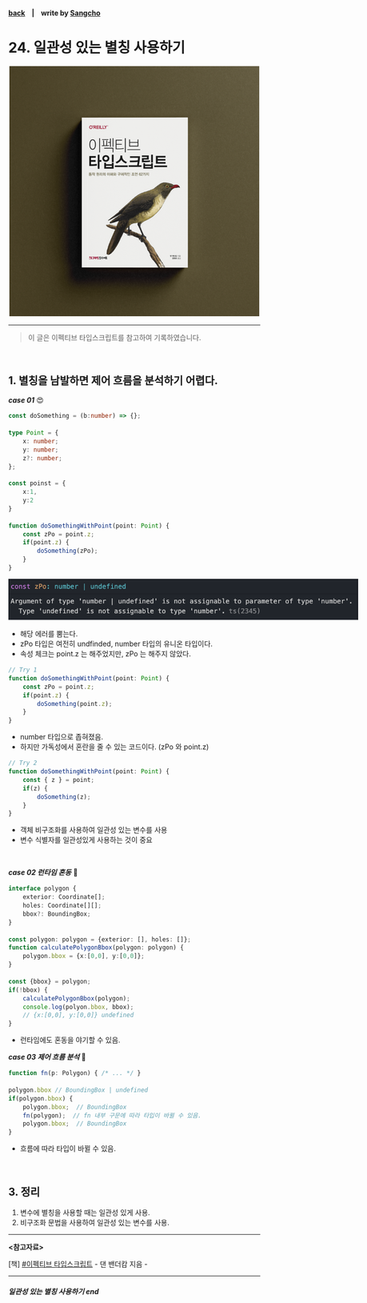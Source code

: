 #### [back](../../../README.md) &nbsp;&nbsp; | &nbsp;&nbsp; write by [Sangcho](sangcho)

# 24. 일관성 있는 별칭 사용하기

<p align="center" style="width:500px; margin: 0 auto">
    <img src="../../image/main.png">
</p>

---

> 이 글은 이펙티브 타입스크립트를 참고하여 기록하였습니다.

<br>

## 1. 별칭을 남발하면 제어 흐름을 분석하기 어렵다.

***case 01*** 😍

```typescript
const doSomething = (b:number) => {};

type Point = {
    x: number;
    y: number;
    z?: number;
};

const poinst = {
    x:1, 
    y:2
}

function doSomethingWithPoint(point: Point) {
    const zPo = point.z;
    if(point.z) {
        doSomething(zPo);
    }
}
```

<p align="center" style="width:700px; margin: 0 auto">
  <img src="../../image/03.타입추론/as1.png">
</p>

- 해당 에러를 뿜는다.
- zPo 타입은 여전히 undfinded, number 타입의 유니온 타입이다.
- 속성 체크는 point.z 는 해주었지만, zPo 는 해주지 않았다.

```typescript
// Try 1
function doSomethingWithPoint(point: Point) {
    const zPo = point.z;
    if(point.z) {
        doSomething(point.z);
    }
}
```
- number 타입으로 좁혀졌음.
- 하지만 가독성에서 혼란을 줄 수 있는 코드이다. (zPo 와 point.z)

```typescript
// Try 2
function doSomethingWithPoint(point: Point) {
    const { z } = point;
    if(z) {
        doSomething(z);
    }
}
```

- 객체 비구조화를 사용하여 일관성 있는 변수를 사용 
- 변수 식별자를 일관성있게 사용하는 것이 중요
<br/>

***case 02 런타임 혼동*** 🤭

```typescript
interface polygon {
    exterior: Coordinate[];
    holes: Coordinate[][];
    bbox?: BoundingBox;
}

const polygon: polygon = {exterior: [], holes: []};
function calculatePolygonBbox(polygon: polygon) {
    polygon.bbox = {x:[0,0], y:[0,0]};
}

const {bbox} = polygon;
if(!bbox) {
    calculatePolygonBbox(polygon);
    console.log(polyon.bbox, bbox);
    // {x:[0,0], y:[0,0]} undefined
}
```
- 런타임에도 혼동을 야기할 수 있음.

***case 03 제어 흐름 분석*** 🤭

```typescript
function fn(p: Polygon) { /* ... */ }

polygon.bbox // BoundingBox | undefined
if(polygon.bbox) {
    polygon.bbox;  // BoundingBox
    fn(polygon);  // fn 내부 구문에 따라 타입이 바뀔 수 있음.
    polygon.bbox;  // BoundingBox 
} 
```

- 흐름에 따라 타입이 바뀔 수 있음.

<br/>

## 3. 정리

1. 변수에 별칭을 사용할 때는 일관성 있게 사용.
2. 비구조화 문법을 사용하여 일관성 있는 변수를 사용.

---

<strong><참고자료></strong>

[책] [#이펙티브 타입스크립트][effective-typescript] - 댄 밴더캄 지음 -

---

##### 일관성 있는 별칭 사용하기 end

[effective-typescript]: https://www.aladin.co.kr/shop/wproduct.aspx?ItemId=273193135&start=slayer

